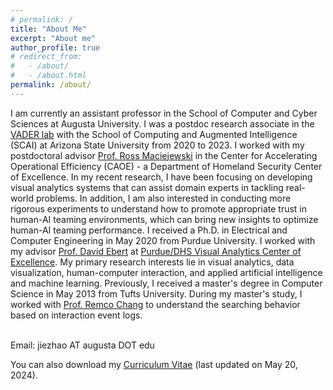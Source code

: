 ```yaml
---
# permalink: /
title: "About Me"
excerpt: "About me"
author_profile: true
# redirect_from: 
#   - /about/
#   - /about.html
permalink: /about/
---
```

<!-- {: .text-justify} -->


I am currently an assistant professor in the School of Computer and Cyber Sciences at Augusta University. I was a postdoc research associate in the [VADER lab](https://vader.lab.asu.edu/#/) with the School of Computing and Augmented Intelligence (SCAI) at Arizona State University from 2020 to 2023. I worked with my postdoctoral advisor [Prof. Ross Maciejewski](http://rmaciejewski.faculty.asu.edu/) in the Center for Accelerating Operational Efficiency (CAOE) - a Department of Homeland Security Center of Excellence. In my recent research, I have been focusing on developing visual analytics systems that can assist domain experts in tackling real-world problems. In addition, I am also interested in conducting more rigorous experiments to understand how to promote appropriate trust in human-AI teaming environments, which can bring new insights to optimize human-AI teaming performance. I received a Ph.D. in Electrical and Computer Engineering in May 2020 from Purdue University. I worked with my advisor [Prof. David Ebert](https://engineering.purdue.edu/~ebertd) at [Purdue/DHS Visual Analytics Center of Excellence](https://www.purdue.edu/discoverypark/vaccine/). My primary research interests lie in visual analytics, data visualization, human-computer interaction, and applied artificial intelligence and machine learning. Previously, I received a master's degree in Computer Science in May 2013 from Tufts University. During my master's study, I worked with [Prof. Remco Chang](https://www.cs.tufts.edu/~remco/) to understand the searching behavior based on interaction event logs.

<br>
Email: jiezhao AT augusta DOT edu <br>
<!-- Contact: Brickyard Engineering Suite 337, 699 S Mill Ave, Tempe, AZ 85287 <br> -->

You can also download my [Curriculum Vitae](/files/CV_Jieqiong_Zhao.pdf) (last updated on May 20, 2024).

